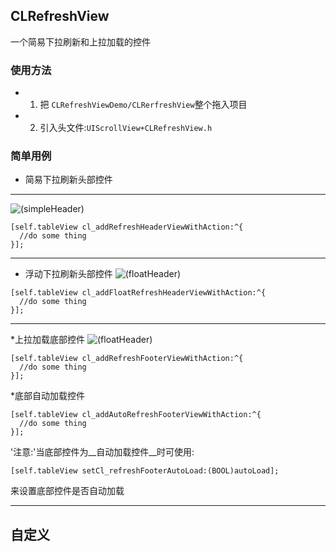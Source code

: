 ## CLRefreshView
一个简易下拉刷新和上拉加载的控件

### 使用方法
* 1. 把 `CLRefreshViewDemo/CLRerfreshView`整个拖入项目
* 2. 引入头文件:`UIScrollView+CLRefreshView.h`

### 简单用例
* 简易下拉刷新头部控件


***
![(simpleHeader)](https://github.com/unknownBug/CLRefreshView/blob/master/Screenshots/simpleHeader.gif "简易下拉刷新头部控件")


```objc
[self.tableView cl_addRefreshHeaderViewWithAction:^{
  //do some thing
}];
```


***
* 浮动下拉刷新头部控件
![(floatHeader)](https://github.com/unknownBug/CLRefreshView/blob/master/Screenshots/floatHeader.gif "浮动下拉刷新头部控件")
```objc
[self.tableView cl_addFloatRefreshHeaderViewWithAction:^{
  //do some thing
}];
```
***
*上拉加载底部控件
![(floatHeader)](https://github.com/unknownBug/CLRefreshView/blob/master/Screenshots/simpleFooter.gif "上拉加载底部控件")
```objc
[self.tableView cl_addRefreshFooterViewWithAction:^{
  //do some thing
}];
```

*底部自动加载控件
```objc
[self.tableView cl_addAutoRefreshFooterViewWithAction:^{
  //do some thing
}];
```
'注意:'当底部控件为__自动加载控件__时可使用:
```objc
[self.tableView setCl_refreshFooterAutoLoad:(BOOL)autoLoad];
```
来设置底部控件是否自动加载
***


## 自定义




